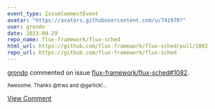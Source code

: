 ```yaml
---
event_type: IssueCommentEvent
avatar: "https://avatars.githubusercontent.com/u/741970?"
user: grondo
date: 2023-09-29
repo_name: flux-framework/flux-sched
html_url: https://github.com/flux-framework/flux-sched/pull/1082
repo_url: https://github.com/flux-framework/flux-sched
---
```


<a href='https://github.com/grondo' target='_blank'>grondo</a> commented on issue <a href='https://github.com/flux-framework/flux-sched/pull/1082' target='_blank'>flux-framework/flux-sched#1082</a>.

<small>Awesome. Thanks @trws and @garlick!...</small>

<a href='https://github.com/flux-framework/flux-sched/pull/1082' target='_blank'>View Comment</a>